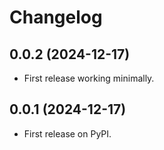 # Changelog

## 0.0.2 (2024-12-17)
* First release working minimally.

## 0.0.1 (2024-12-17)
* First release on PyPI.
